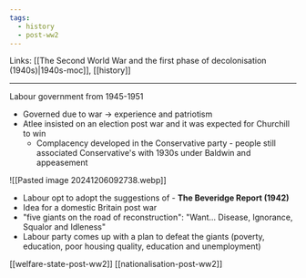 ```yaml
---
tags:
  - history
  - post-ww2
---
```

Links: [[The Second World War and the first phase of decolonisation (1940s)|1940s-moc]], [[history]]

***

Labour government from 1945-1951
- Governed due to war -> experience and patriotism
- Atlee insisted on an election post war and it was expected for Churchill to win
	- Complacency developed in the Conservative party - people still associated Conservative's with 1930s under Baldwin and appeasement

![[Pasted image 20241206092738.webp]]

- Labour opt to adopt the suggestions of - **The Beveridge Report (1942)**
- Idea for a domestic Britain post war
- "five giants on the road of reconstruction": "Want… Disease, Ignorance, Squalor and Idleness"
- Labour party comes up with a plan to defeat the giants (poverty, education, poor housing quality, education and unemployment)

[[welfare-state-post-ww2]]
[[nationalisation-post-ww2]]

